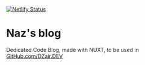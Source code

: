 [![Netlify Status](https://api.netlify.com/api/v1/badges/f6ee3794-d6d2-4977-b0b1-4f5140e2e63c/deploy-status)](https://app.netlify.com/sites/nazimboudeffa/deploys)

# Naz's blog

Dedicated Code Blog, made with NUXT, to be used in [GitHub.com/DZair.DEV](https://github.com/dzairdev)
